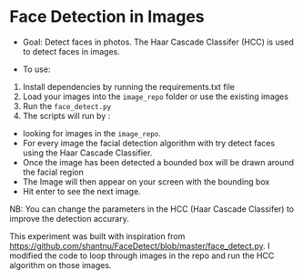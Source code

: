 # Face Detection in Images


* Goal: Detect faces in photos.
The Haar Cascade Classifer (HCC) is used to detect faces in images.


* To use:
1. Install dependencies  by running the requirements.txt file
2. Load your images into the `image_repo` folder or use the existing images
3. Run the  `face_detect.py`
4. The scripts will run by :

* looking for images in the `image_repo`. 
* For every image the facial detection algorithm with try detect faces using the Haar Cascade Classifier.
* Once the image has been detected  a bounded box will be drawn around the facial region
* The Image will then appear on your screen with the bounding box
* Hit enter to see the next image.

NB: You can change the parameters in the HCC (Haar Cascade Classifer) to improve the detection accurary.


This experiment was built with inspiration from https://github.com/shantnu/FaceDetect/blob/master/face_detect.py. I modified the code to loop through images in the repo and 
run the HCC algorithm on those images.

